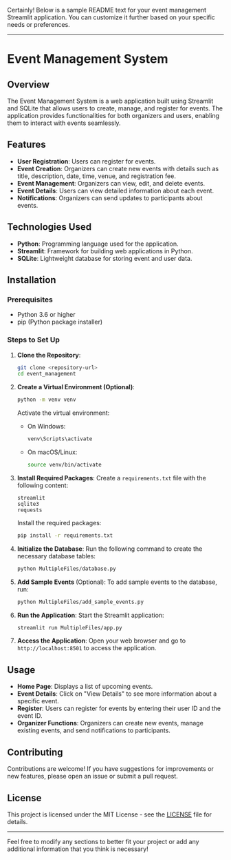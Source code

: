 Certainly! Below is a sample README text for your event management Streamlit application. You can customize it further based on your specific needs or preferences.

---

# Event Management System

## Overview

The Event Management System is a web application built using Streamlit and SQLite that allows users to create, manage, and register for events. The application provides functionalities for both organizers and users, enabling them to interact with events seamlessly.

## Features

- **User  Registration**: Users can register for events.
- **Event Creation**: Organizers can create new events with details such as title, description, date, time, venue, and registration fee.
- **Event Management**: Organizers can view, edit, and delete events.
- **Event Details**: Users can view detailed information about each event.
- **Notifications**: Organizers can send updates to participants about events.

## Technologies Used

- **Python**: Programming language used for the application.
- **Streamlit**: Framework for building web applications in Python.
- **SQLite**: Lightweight database for storing event and user data.

## Installation

### Prerequisites

- Python 3.6 or higher
- pip (Python package installer)

### Steps to Set Up

1. **Clone the Repository**:
   ```bash
   git clone <repository-url>
   cd event_management
   ```

2. **Create a Virtual Environment (Optional)**:
   ```bash
   python -m venv venv
   ```
   Activate the virtual environment:
   - On Windows:
     ```bash
     venv\Scripts\activate
     ```
   - On macOS/Linux:
     ```bash
     source venv/bin/activate
     ```

3. **Install Required Packages**:
   Create a `requirements.txt` file with the following content:
   ```
   streamlit
   sqlite3
   requests
   ```
   Install the required packages:
   ```bash
   pip install -r requirements.txt
   ```

4. **Initialize the Database**:
   Run the following command to create the necessary database tables:
   ```bash
   python MultipleFiles/database.py
   ```

5. **Add Sample Events** (Optional):
   To add sample events to the database, run:
   ```bash
   python MultipleFiles/add_sample_events.py
   ```

6. **Run the Application**:
   Start the Streamlit application:
   ```bash
   streamlit run MultipleFiles/app.py
   ```

7. **Access the Application**:
   Open your web browser and go to `http://localhost:8501` to access the application.

## Usage

- **Home Page**: Displays a list of upcoming events.
- **Event Details**: Click on "View Details" to see more information about a specific event.
- **Register**: Users can register for events by entering their user ID and the event ID.
- **Organizer Functions**: Organizers can create new events, manage existing events, and send notifications to participants.

## Contributing

Contributions are welcome! If you have suggestions for improvements or new features, please open an issue or submit a pull request.

## License

This project is licensed under the MIT License - see the [LICENSE](LICENSE) file for details.

---

Feel free to modify any sections to better fit your project or add any additional information that you think is necessary!
